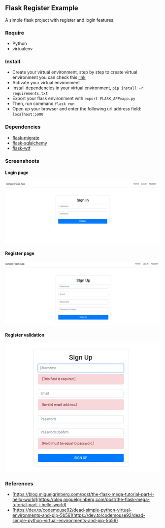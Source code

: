 ## Flask Register Example
A simple flask project with register and login features.

### Require
- Python
- virtualenv

### Install
- Create your virtual environment, step by step to create virtual environment you can check this [link](https://dev.to/codemouse92/dead-simple-python-virtual-environments-and-pip-5b56)
- Activate your virtual environment
- Install dependencies in your virtual environment, `pip install -r requirements.txt`
- Export your flask environment with `export FLASK_APP=app.py`
- Then, run command `flask run`
- Open up your browser and enter the following url address field:  `localhost:5000`

### Dependencies
- [flask-migrate](https://flask-migrate.readthedocs.io/en/latest/)
- [flask-sqlalchemy](http://flask-sqlalchemy.pocoo.org/2.3/)
- [flask-wtf](https://flask-wtf.readthedocs.io/en/stable/)


### Screenshoots
#### Login page
![Login](ss/Screenshot_1.png)
#### Register page
![Register](ss/Screenshot_2.png)
#### Register validation
![Register Failed](ss/Screenshot_3.png)

### References
- [https://blog.miguelgrinberg.com/post/the-flask-mega-tutorial-part-i-hello-world](https://blog.miguelgrinberg.com/post/the-flask-mega-tutorial-part-i-hello-world)
- [https://dev.to/codemouse92/dead-simple-python-virtual-environments-and-pip-5b56](https://dev.to/codemouse92/dead-simple-python-virtual-environments-and-pip-5b56)
